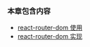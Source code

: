 ### 本章包含内容

- [react-router-dom 使用](/Articles/React/router.md)
- [react-router-dom 实现](/Articles/React/MyRouter.md)